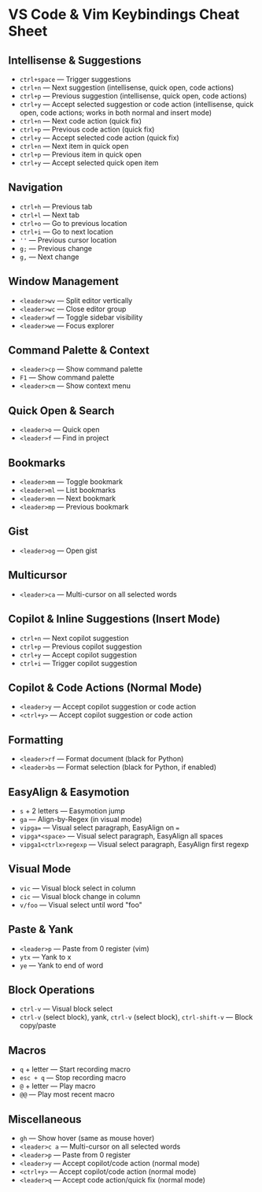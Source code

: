 # VS Code & Vim Keybindings Cheat Sheet

## Intellisense & Suggestions
- `ctrl+space` — Trigger suggestions
- `ctrl+n` — Next suggestion (intellisense, quick open, code actions)
- `ctrl+p` — Previous suggestion (intellisense, quick open, code actions)
- `ctrl+y` — Accept selected suggestion or code action (intellisense, quick open, code actions; works in both normal and insert mode)
- `ctrl+n` — Next code action (quick fix)
- `ctrl+p` — Previous code action (quick fix)
- `ctrl+y` — Accept selected code action (quick fix)
- `ctrl+n` — Next item in quick open
- `ctrl+p` — Previous item in quick open
- `ctrl+y` — Accept selected quick open item

## Navigation
- `ctrl+h` — Previous tab
- `ctrl+l` — Next tab
- `ctrl+o` — Go to previous location
- `ctrl+i` — Go to next location
- `''` — Previous cursor location
- `g;` — Previous change
- `g,` — Next change

## Window Management
- `<leader>wv` — Split editor vertically
- `<leader>wc` — Close editor group
- `<leader>wf` — Toggle sidebar visibility
- `<leader>we` — Focus explorer

## Command Palette & Context
- `<leader>cp` — Show command palette
- `F1` — Show command palette
- `<leader>cm` — Show context menu

## Quick Open & Search
- `<leader>o` — Quick open
- `<leader>f` — Find in project

## Bookmarks
- `<leader>mm` — Toggle bookmark
- `<leader>ml` — List bookmarks
- `<leader>mn` — Next bookmark
- `<leader>mp` — Previous bookmark

## Gist
- `<leader>og` — Open gist

## Multicursor
- `<leader>ca` — Multi-cursor on all selected words

## Copilot & Inline Suggestions (Insert Mode)
- `ctrl+n` — Next copilot suggestion
- `ctrl+p` — Previous copilot suggestion
- `ctrl+y` — Accept copilot suggestion
- `ctrl+i` — Trigger copilot suggestion

## Copilot & Code Actions (Normal Mode)
- `<leader>y` — Accept copilot suggestion or code action
- `<ctrl+y>` — Accept copilot suggestion or code action

## Formatting
- `<leader>rf` — Format document (black for Python)
- `<leader>bs` — Format selection (black for Python, if enabled)

## EasyAlign & Easymotion
- `s` + 2 letters — Easymotion jump
- `ga` — Align-by-Regex (in visual mode)
- `vipga=` — Visual select paragraph, EasyAlign on `=`
- `vipga*<space>` — Visual select paragraph, EasyAlign all spaces
- `vipga1<ctrlx>regexp` — Visual select paragraph, EasyAlign first regexp

## Visual Mode
- `vic` — Visual block select in column
- `cic` — Visual block change in column
- `v/foo` — Visual select until word "foo"

## Paste & Yank
- `<leader>p` — Paste from 0 register (vim)
- `ytx` — Yank to x
- `ye` — Yank to end of word

## Block Operations
- `ctrl-v` — Visual block select
- `ctrl-v` (select block), yank, `ctrl-v` (select block), `ctrl-shift-v` — Block copy/paste

## Macros
- `q` + letter — Start recording macro
- `esc + q` — Stop recording macro
- `@` + letter — Play macro
- `@@` — Play most recent macro

## Miscellaneous
- `gh` — Show hover (same as mouse hover)
- `<leader>c a` — Multi-cursor on all selected words
- `<leader>p` — Paste from 0 register
- `<leader>y` — Accept copilot/code action (normal mode)
- `<ctrl+y>` — Accept copilot/code action (normal mode)
- `<leader>q` — Accept code action/quick fix (normal mode)